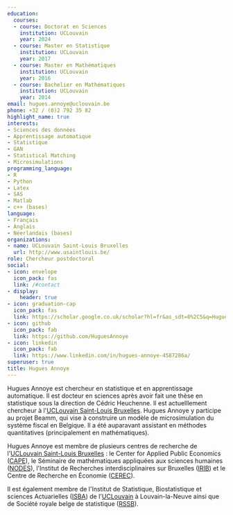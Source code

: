 ```yaml
---
education:
  courses:
  - course: Doctorat en Sciences
    institution: UCLouvain
    year: 2024
  - course: Master en Statistique
    institution: UCLouvain
    year: 2017
  - course: Master en Mathématiques
    institution: UCLouvain
    year: 2016
  - course: Bachelier en Mathématiques
    institution: UCLouvain
    year: 2014
email: hugues.annoye@uclouvain.be
phone: +32 / (0)2 792 35 82
highlight_name: true
interests:
- Sciences des données
- Apprentissage automatique
- Statistique
- GAN
- Statistical Matching
- Microsimulations
programming_language:
- R
- Python
- Latex
- SAS
- Matlab 
- c++ (bases)
language:
- Français
- Anglais 
- Néerlandais (bases)
organizations:
- name: UCLouvain Saint-Louis Bruxelles
  url: http://www.usaintlouis.be/
role: Chercheur postdoctoral 
social:
- icon: envelope
  icon_pack: fas
  link: /#contact
- display:
    header: true
- icon: graduation-cap
  icon_pack: fas
  link: https://scholar.google.co.uk/scholar?hl=fr&as_sdt=0%2C5&q=Hugues+Annoye&oq=Hugu
- icon: github
  icon_pack: fab
  link: https://github.com/HuguesAnnoye
- icon: linkedin
  icon_pack: fab
  link: https://www.linkedin.com/in/hugues-annoye-4587286a/
superuser: true
title: Hugues Annoye
---
```


Hugues Annoye est chercheur en statistique et en apprentissage automatique. Il est docteur en sciences après avoir fait une thèse en statistique sous la direction de Cédric Heuchenne. Il est actuelllement chercheur à l'<a href="https://www.usaintlouis.be">UCLouvain Saint-Louis Bruxelles</a>. 
Hugues Annoye y participe au projet Beamm, qui vise à construire un modèle de microsimulation du système fiscal en Belgique. Il a été auparavant assistant en méthodes quantitatives (principalement en mathématiques).
 

Hugues Annoye est membre de plusieurs centres de recherche de l'<a href="https://www.usaintlouis.be">UCLouvain Saint-Louis Bruxelles</a> : le Center for Applied Public Economics (<a href="https://cape-saintlouis.be/">CAPE</a>), le Séminaire de mathématiques appliquées aux sciences humaines (<a href="https://www3.usaintlouis.be/4DACTION/rechw_detail_unite/11/F">NODES</a>), l'Institut de Recherches interdisciplinaires sur Bruxelles (<a href="https://irib.be">IRIB</a>) et le Centre de Recherche en Économie (<a href="https://cerec.be">CEREC</a>). 

Il est également membre de l'Institut de Statistique, Biostatistique et sciences Actuarielles (<a href="https://uclouvain.be/en/research-institutes/lidam/isba">ISBA</a>) de l'<a href="https://uclouvain.be/fr/index.html">UCLouvain</a> à Louvain-la-Neuve ainsi que de Société royale belge de statistique (<a href="https://rssb.be/">RSSB</a>).

